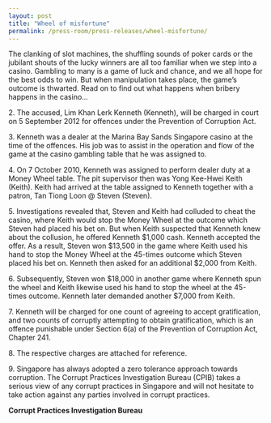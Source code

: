 ```yaml
---
layout: post
title: "Wheel of misfortune"
permalink: /press-room/press-releases/wheel-misfortune/
---
```

The clanking of slot machines, the shuffling sounds of poker cards or the jubilant shouts of the lucky winners are all too familiar when we step into a casino. Gambling to many is a game of luck and chance, and we all hope for the best odds to win. But when manipulation takes place, the game’s outcome is thwarted. Read on to find out what happens when bribery happens in the casino…

2\.         The accused, Lim Khan Lerk Kenneth (Kenneth), will be charged in court on 5 September 2012 for offences under the Prevention of Corruption Act.

3\.         Kenneth was a dealer at the Marina Bay Sands Singapore casino at the time of the offences. His job was to assist in the operation and flow of the game at the casino gambling table that he was assigned to.

4\.         On 7 October 2010, Kenneth was assigned to perform dealer duty at a Money Wheel table. The pit supervisor then was Yong Kee-Hwei Keith (Keith). Keith had arrived at the table assigned to Kenneth together with a patron, Tan Tiong Loon @ Steven (Steven).

5\.         Investigations revealed that, Steven and Keith had colluded to cheat the casino, where Keith would stop the Money Wheel at the outcome which Steven had placed his bet on. But when Keith suspected that Kenneth knew about the collusion, he offered Kenneth $1,000 cash. Kenneth accepted the offer. As a result, Steven won $13,500 in the game where Keith used his hand to stop the Money Wheel at the 45-times outcome which Steven placed his bet on. Kenneth then asked for an additional $2,000 from Keith.

6\.         Subsequently, Steven won $18,000 in another game where Kenneth spun the wheel and Keith likewise used his hand to stop the wheel at the 45-times outcome. Kenneth later demanded another $7,000 from Keith.

7\.         Kenneth will be charged for one count of agreeing to accept gratification, and two counts of corruptly attempting to obtain gratification, which is an offence punishable under Section 6(a) of the Prevention of Corruption Act, Chapter 241.

8\.         The respective charges are attached for reference.

9\.         Singapore has always adopted a zero tolerance approach towards corruption. The Corrupt Practices Investigation Bureau (CPIB) takes a serious view of any corrupt practices in Singapore and will not hesitate to take action against any parties involved in corrupt practices.

**Corrupt Practices Investigation Bureau**
